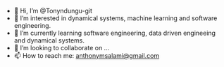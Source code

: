 - 👋 Hi, I’m @Tonyndungu-git
- 👀 I’m interested in dynamical systems, machine learning and software engineering.
- 🌱 I’m currently learning software engineering, data driven engineeing and dynamical systems. 
- 💞️ I’m looking to collaborate on ...
- 📫 How to reach me: anthonymsalami@gmail.com

<!---
Tonyndungu-git/Tonyndungu-git is a ✨ special ✨ repository because its `README.md` (this file) appears on your GitHub profile.
You can click the Preview link to take a look at your changes.
--->
